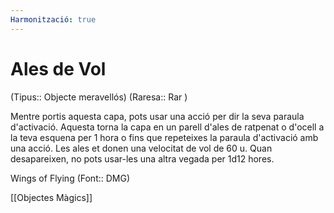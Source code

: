 ```yaml
---
Harmonització: true
---
```

# Ales de Vol

(Tipus:: Objecte meravellós) (Raresa:: Rar )

Mentre portis aquesta capa, pots usar una acció per dir la seva paraula d'activació. Aquesta torna la capa en un parell d'ales de ratpenat o d'ocell a la teva esquena per 1 hora o fins que repeteixes la paraula d'activació amb una acció. Les ales et donen una velocitat de vol de 60 u. Quan desapareixen, no pots usar-les una altra vegada per 1d12 hores.

Wings of Flying  (Font:: DMG)

[[Objectes Màgics]]